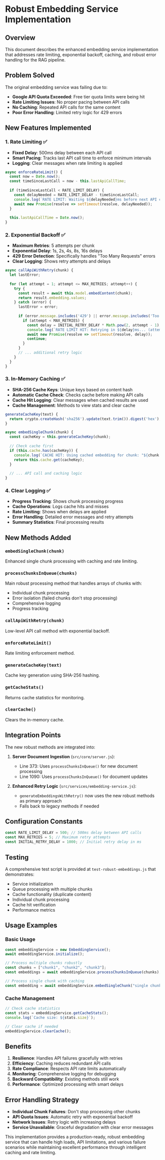 # Robust Embedding Service Implementation

## Overview

This document describes the enhanced embedding service implementation that addresses rate limiting, exponential backoff, caching, and robust error handling for the RAG pipeline.

## Problem Solved

The original embedding service was failing due to:
- **Google API Quota Exceeded**: Free tier quota limits were being hit
- **Rate Limiting Issues**: No proper pacing between API calls
- **No Caching**: Repeated API calls for the same content
- **Poor Error Handling**: Limited retry logic for 429 errors

## New Features Implemented

### 1. Rate Limiting ✅
- **Fixed Delay**: 500ms delay between each API call
- **Smart Pacing**: Tracks last API call time to enforce minimum intervals
- **Logging**: Clear messages when rate limiting is applied

```javascript
async enforceRateLimit() {
  const now = Date.now();
  const timeSinceLastCall = now - this.lastApiCallTime;
  
  if (timeSinceLastCall < RATE_LIMIT_DELAY) {
    const delayNeeded = RATE_LIMIT_DELAY - timeSinceLastCall;
    console.log(`RATE LIMIT: Waiting ${delayNeeded}ms before next API call...`);
    await new Promise(resolve => setTimeout(resolve, delayNeeded));
  }
  
  this.lastApiCallTime = Date.now();
}
```

### 2. Exponential Backoff ✅
- **Maximum Retries**: 5 attempts per chunk
- **Exponential Delay**: 1s, 2s, 4s, 8s, 16s delays
- **429 Error Detection**: Specifically handles "Too Many Requests" errors
- **Clear Logging**: Shows retry attempts and delays

```javascript
async callApiWithRetry(chunk) {
  let lastError;
  
  for (let attempt = 1; attempt <= MAX_RETRIES; attempt++) {
    try {
      const result = await this.model.embedContent(chunk);
      return result.embedding.values;
    } catch (error) {
      lastError = error;
      
      if (error.message.includes('429') || error.message.includes('Too Many Requests')) {
        if (attempt < MAX_RETRIES) {
          const delay = INITIAL_RETRY_DELAY * Math.pow(2, attempt - 1);
          console.log(`RATE LIMIT HIT: Retrying in ${delay}ms... (attempt ${attempt}/${MAX_RETRIES})`);
          await new Promise(resolve => setTimeout(resolve, delay));
          continue;
        }
      }
      // ... additional retry logic
    }
  }
}
```

### 3. In-Memory Caching ✅
- **SHA-256 Cache Keys**: Unique keys based on content hash
- **Automatic Cache Check**: Checks cache before making API calls
- **Cache Hit Logging**: Clear messages when cached results are used
- **Cache Management**: Methods to view stats and clear cache

```javascript
generateCacheKey(text) {
  return crypto.createHash('sha256').update(text.trim()).digest('hex');
}

async embedSingleChunk(chunk) {
  const cacheKey = this.generateCacheKey(chunk);
  
  // Check cache first
  if (this.cache.has(cacheKey)) {
    console.log(`CACHE HIT: Using cached embedding for chunk: "${chunk.substring(0, 30)}..."`);
    return this.cache.get(cacheKey);
  }
  
  // ... API call and caching logic
}
```

### 4. Clear Logging ✅
- **Progress Tracking**: Shows chunk processing progress
- **Cache Operations**: Logs cache hits and misses
- **Rate Limiting**: Shows when delays are applied
- **Error Handling**: Detailed error messages and retry attempts
- **Summary Statistics**: Final processing results

## New Methods Added

### `embedSingleChunk(chunk)`
Enhanced single chunk processing with caching and rate limiting.

### `processChunksInQueue(chunks)`
Main robust processing method that handles arrays of chunks with:
- Individual chunk processing
- Error isolation (failed chunks don't stop processing)
- Comprehensive logging
- Progress tracking

### `callApiWithRetry(chunk)`
Low-level API call method with exponential backoff.

### `enforceRateLimit()`
Rate limiting enforcement method.

### `generateCacheKey(text)`
Cache key generation using SHA-256 hashing.

### `getCacheStats()`
Returns cache statistics for monitoring.

### `clearCache()`
Clears the in-memory cache.

## Integration Points

The new robust methods are integrated into:

1. **Server Document Ingestion** (`src/core/server.js`):
   - Line 373: Uses `processChunksInQueue()` for new document processing
   - Line 1090: Uses `processChunksInQueue()` for document updates

2. **Enhanced Retry Logic** (`src/services/embedding-service.js`):
   - `generateEmbeddingsWithRetry()` now uses the new robust methods as primary approach
   - Falls back to legacy methods if needed

## Configuration Constants

```javascript
const RATE_LIMIT_DELAY = 500; // 500ms delay between API calls
const MAX_RETRIES = 5; // Maximum retry attempts
const INITIAL_RETRY_DELAY = 1000; // Initial retry delay in ms
```

## Testing

A comprehensive test script is provided at `test-robust-embeddings.js` that demonstrates:
- Service initialization
- Queue processing with multiple chunks
- Cache functionality (duplicate content)
- Individual chunk processing
- Cache hit verification
- Performance metrics

## Usage Examples

### Basic Usage
```javascript
const embeddingService = new EmbeddingService();
await embeddingService.initialize();

// Process multiple chunks robustly
const chunks = ["chunk1", "chunk2", "chunk3"];
const embeddings = await embeddingService.processChunksInQueue(chunks);

// Process single chunk with caching
const embedding = await embeddingService.embedSingleChunk("single chunk");
```

### Cache Management
```javascript
// Check cache statistics
const stats = embeddingService.getCacheStats();
console.log(`Cache size: ${stats.size}`);

// Clear cache if needed
embeddingService.clearCache();
```

## Benefits

1. **Resilience**: Handles API failures gracefully with retries
2. **Efficiency**: Caching reduces redundant API calls
3. **Rate Compliance**: Respects API rate limits automatically
4. **Monitoring**: Comprehensive logging for debugging
5. **Backward Compatibility**: Existing methods still work
6. **Performance**: Optimized processing with smart delays

## Error Handling Strategy

- **Individual Chunk Failures**: Don't stop processing other chunks
- **API Quota Issues**: Automatic retry with exponential backoff
- **Network Issues**: Retry logic with increasing delays
- **Service Unavailable**: Graceful degradation with clear error messages

This implementation provides a production-ready, robust embedding service that can handle high loads, API limitations, and various failure scenarios while maintaining excellent performance through intelligent caching and rate limiting.

